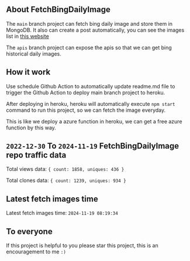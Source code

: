 ## About FetchBingDailyImage

The `main` branch project can fetch bing daily image and store them in MongoDB.
It also can create a post automatically, you can see the images list in [this website](https://oursalbum.netlify.app)

The `apis` branch project can expose the apis so that we can get bing historical daily images.

## How it work

Use schedule Github Action to automatically update readme.md file to trigger the Github Action to deploy main branch project to heroku.

After deploying in heroku, heroku will automatically execute `npm start` command to run this project, so we can fetch the image everyday.

This is like we deploy a azure function in heroku, we can get a free azure function by this way.

## `2022-12-30` To `2024-11-19` FetchBingDailyImage repo traffic data

Total views data: `{ count: 1858, uniques: 436 }`

Total clones data: `{ count: 1239, uniques: 934 }`

## Latest fetch images time

Latest fetch images time: `2024-11-19 08:19:34`

## To everyone

If this project is helpful to you please star this project, this is an encouragement to me `:)`



